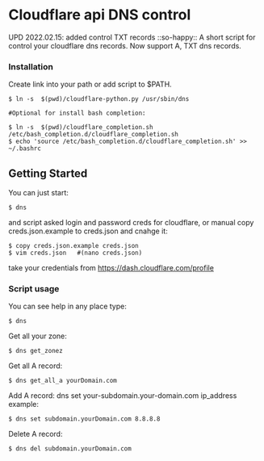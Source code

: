 # Cloudflare api DNS control

UPD 2022.02.15: added control TXT records ::so-happy::
A short script for control your cloudflare dns records. 
Now support A, TXT dns records.


### Installation

Create link into your path or add script to $PATH.

```
$ ln -s  $(pwd)/cloudflare-python.py /usr/sbin/dns

#Optional for install bash completion:

$ ln -s  $(pwd)/cloudflare_completion.sh /etc/bash_completion.d/cloudflare_completion.sh
$ echo 'source /etc/bash_completion.d/cloudflare_completion.sh' >> ~/.bashrc
```


## Getting Started

You can just start:
```
$ dns
``` 
and script asked login and password creds for cloudflare,
or manual copy creds.json.example to creds.json and cnahge it:
```
$ copy creds.json.example creds.json
$ vim creds.json   #(nano creds.json)
```
take your credentials from https://dash.cloudflare.com/profile


### Script usage

You can see help in any place type:
```
$ dns 
```
Get all your zone:
```
$ dns get_zonez
```
Get all A record:
```
$ dns get_all_a yourDomain.com
```
Add A record:
dns set your-subdomain.your-domain.com ip_address
example:
```
$ dns set subdomain.yourDomain.com 8.8.8.8
```
Delete A record:
```
$ dns del subdomain.yourDomain.com
```
